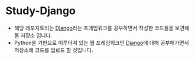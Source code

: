 Study-Django
===
* 해당 레포지토리는 [Django](https://www.djangoproject.com/)라는 프레임워크를 공부하면서 작성한 코드들을 보관해둘 저장소 입니다.
* Python을 기반으로 이루어져 있는 웹 프레임워크인 [Django](https://www.djangoproject.com/)에 대해 공부해가면서 저장소에 코드를 업로드 할 것입니다.
